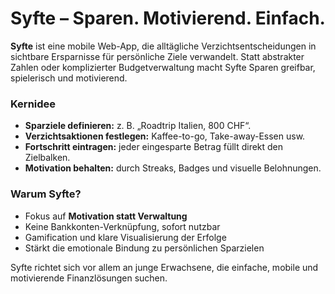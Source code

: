 # Syfte – Sparen. Motivierend. Einfach.  

**Syfte** ist eine mobile Web-App, die alltägliche Verzichtsentscheidungen in sichtbare Ersparnisse für persönliche Ziele verwandelt. Statt abstrakter Zahlen oder komplizierter Budgetverwaltung macht Syfte Sparen greifbar, spielerisch und motivierend.  

### Kernidee  
- **Sparziele definieren:** z. B. „Roadtrip Italien, 800 CHF“.  
- **Verzichtsaktionen festlegen:** Kaffee-to-go, Take-away-Essen usw.  
- **Fortschritt eintragen:** jeder eingesparte Betrag füllt direkt den Zielbalken.  
- **Motivation behalten:** durch Streaks, Badges und visuelle Belohnungen.  

### Warum Syfte?  
- Fokus auf **Motivation statt Verwaltung**  
- Keine Bankkonten-Verknüpfung, sofort nutzbar  
- Gamification und klare Visualisierung der Erfolge  
- Stärkt die emotionale Bindung zu persönlichen Sparzielen  

Syfte richtet sich vor allem an junge Erwachsene, die einfache, mobile und motivierende Finanzlösungen suchen.  